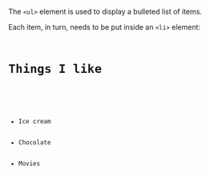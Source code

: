 The `<ul>` element is used to display a bulleted list of items.

Each item, in turn, needs to be put inside an `<li>` element:

<codeblock language="html" type="lesson">
<code>
<h1>Things I like</h1>

<ul>
  <li>Ice cream</li>
  <li>Chocolate</li>
  <li>Movies</li>
</ul>
</code>
</codeblock>
